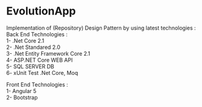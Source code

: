 # EvolutionApp
Implementation of (Repository) Design Pattern by using latest technologies :<br/>
Back End Technologies :<br/>
1- .Net Core 2.1<br/>
2- .Net Standared 2.0<br/>
3- .Net Entity Framework Core 2.1<br/>
4- ASP.NET Core WEB API<br/>
5- SQL SERVER DB<br/>
6- xUnit Test .Net Core, Moq<br/>

Front End Technologies :<br/>
1- Angular 5<br/>
2- Bootstrap<br/>
